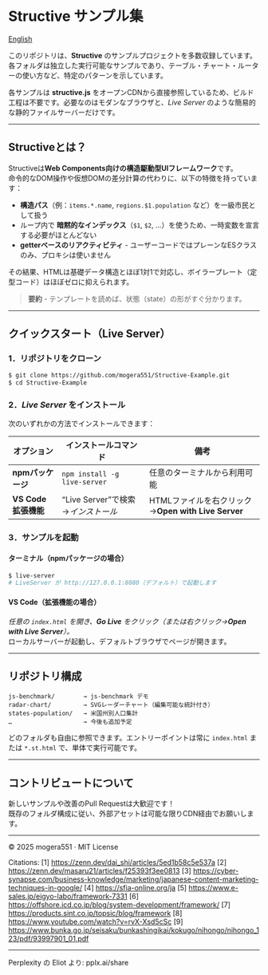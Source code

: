 
# Structive サンプル集

[English](README.md)


このリポジトリは、**Structive** のサンプルプロジェクトを多数収録しています。各フォルダは独立した実行可能なサンプルであり、テーブル・チャート・ルーターの使い方など、特定のパターンを示しています。

各サンプルは **structive.js** をオープンCDNから直接参照しているため、ビルド工程は不要です。必要なのはモダンなブラウザと、*Live Server* のような簡易的な静的ファイルサーバーだけです。

---

## Structiveとは？

Structiveは**Web Components向けの構造駆動型UIフレームワーク**です。  
命令的なDOM操作や仮想DOMの差分計算の代わりに、以下の特徴を持っています：

- **構造パス**（例：`items.*.name`, `regions.$1.population` など）を一級市民として扱う
- ループ内で **暗黙的なインデックス**（`$1`, `$2`, ...）を使うため、一時変数を宣言する必要がほとんどない
- **getterベースのリアクティビティ** - ユーザーコードではプレーンなESクラスのみ、プロキシは使いません

その結果、HTMLは基礎データ構造とほぼ1対1で対応し、ボイラープレート（定型コード）はほぼゼロに抑えられます。

> **要約** - テンプレートを読めば、状態（state）の形がすぐ分かります。

---

## クイックスタート（Live Server）

### 1．リポジトリをクローン
```bash
$ git clone https://github.com/mogera551/Structive-Example.git
$ cd Structive-Example
```

### 2．*Live Server* をインストール
次のいずれかの方法でインストールできます：

| オプション | インストールコマンド | 備考 |
|------------|---------------------|------|
| **npmパッケージ** | `npm install -g live-server` | 任意のターミナルから利用可能 |
| **VS Code拡張機能** | “Live Server”で検索→*インストール* | HTMLファイルを右クリック→**Open with Live Server** |

### 3．サンプルを起動

#### ターミナル（npmパッケージの場合）
```bash
$ live-server
# LiveServer が http://127.0.0.1:8080（デフォルト）で起動します
```

#### VS Code（拡張機能の場合）
*任意の `index.html` を開き、**Go Live** をクリック（または右クリック→**Open with Live Server**）。*  
ローカルサーバーが起動し、デフォルトブラウザでページが開きます。

---

## リポジトリ構成
```
js-benchmark/        → js-benchmark デモ
radar-chart/         → SVGレーダーチャート（編集可能な統計付き）
states-population/   → 米国州別人口集計
…                    → 今後も追加予定
```
どのフォルダも自由に参照できます。エントリーポイントは常に `index.html` または `*.st.html` で、単体で実行可能です。

---

## コントリビュートについて

新しいサンプルや改善のPull Requestは大歓迎です！  
既存のフォルダ構成に従い、外部アセットは可能な限りCDN経由でお願いします。

---

© 2025 mogera551 · MIT License

Citations:
[1] https://zenn.dev/dai_shi/articles/5ed1b58c5e537a
[2] https://zenn.dev/masaru21/articles/f25393f3ee0813
[3] https://cyber-synapse.com/business-knowledge/marketing/japanese-content-marketing-techniques-in-google/
[4] https://sfia-online.org/ja
[5] https://www.e-sales.jp/eigyo-labo/framework-7331
[6] https://offshore.icd.co.jp/blog/system-development/framework/
[7] https://products.sint.co.jp/topsic/blog/framework
[8] https://www.youtube.com/watch?v=rvX-Xsd5cSc
[9] https://www.bunka.go.jp/seisaku/bunkashingikai/kokugo/nihongo/nihongo_123/pdf/93997901_01.pdf

---
Perplexity の Eliot より: pplx.ai/share